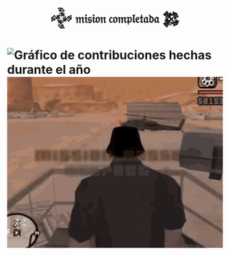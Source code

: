 <h1 align="center">𒅒 𝔪𝔦𝔰𝔦𝔬𝔫 𝔠𝔬𝔪𝔭𝔩𝔢𝔱𝔞𝔡𝔞 𒄆<h1>

<img src="snadke.svg" alt="Gráfico de contribuciones hechas durante el año">

<div align="center">
  <img width="100%" height="400" src="video.gif">
</div>
